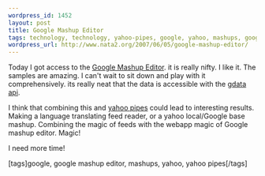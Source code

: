 ```yaml
--- 
wordpress_id: 1452
layout: post
title: Google Mashup Editor
tags: technology, technology, yahoo-pipes, google, yahoo, mashups, google-mashup-editor
wordpress_url: http://www.nata2.org/2007/06/05/google-mashup-editor/
---
```

Today I got access to the <a href="http://code.google.com/gme/">Google Mashup Editor</a>. it is really nifty. I like it. The samples are amazing. I can't wait to sit down and play with it comprehensively. its really neat that the data is accessible with the <a href="http://code.google.com/apis/gdata/overview.html">gdata api</a>.

I think that combining this and <a href="http://pipes.yahoo.com/">yahoo pipes</a> could lead to interesting results. Making a language translating feed reader, or a yahoo local/Google base mashup. Combining the magic of feeds with the webapp magic of Google mashup editor. Magic!

I need more time!
<p class="wlWriterSmartContent" id="0767317B-992E-4b12-91E0-4F059A8CECA8:89e4d85a-890d-4a3a-870f-8032b02fc60a" contenteditable="false" style="margin: 0px; padding: 0px; display: inline">[tags]google, google mashup editor, mashups, yahoo, yahoo pipes[/tags]</p>
